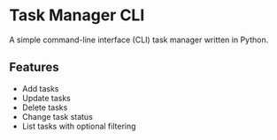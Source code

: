 # Task Manager CLI

A simple command-line interface (CLI) task manager written in Python.

## Features

- Add tasks
- Update tasks
- Delete tasks
- Change task status
- List tasks with optional filtering
